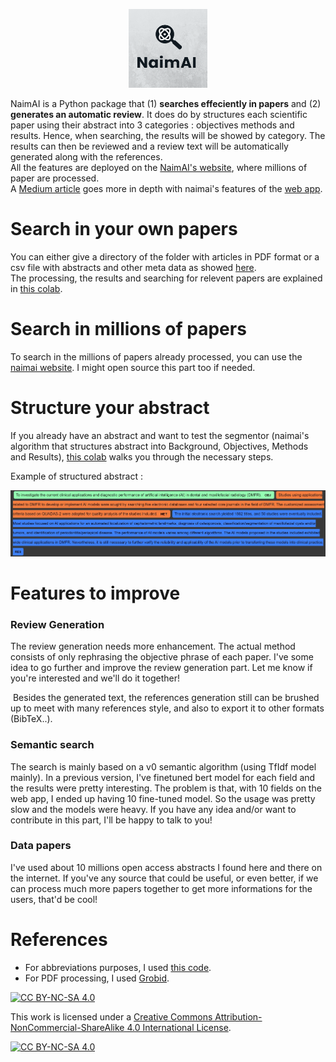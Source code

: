 <p align ="center">
  <img src="https://github.com/yassinekdi/naimai/blob/master/logo.png?raw=true" 
  alt="Naimai logo" height="25%" width="25%"/>
</p>

NaimAI is a Python package that (1) <b>searches effeciently in papers</b> and (2) <b>generates an automatic review</b>. It does do by structures each scientific paper using their abstract into 3 categories : objectives methods and results. 
Hence, when searching, the results will be showed by category. The results can then be reviewed and a review text will be 
automatically generated along with the references.
<br>
All the features are deployed on the <a href="https://www.naimai.fr" target="_blank">NaimAI's website</a>, where millions of paper are processed. 
<br>
A <a href="" target="_blank">Medium article</a> goes more in depth with naimai's features of the <a href="https://www.naimai.fr" target="_blank">web app</a>. 
<h1>Search in your own papers</h1>

You can either give a directory of the folder with articles in PDF format or a csv file with abstracts and other meta data as showed 
<a href="tests/papers/input_data" target="_blank">here</a>.
<br>
The processing, the results and searching for relevent papers are explained in 
<a href="https://colab.research.google.com/drive/1xUDOkalxR7MFO6Zug48Cx1ysmgipaJCT?usp=sharing" target="_blank">this colab</a>.

<h1> Search in millions of papers </h1>
To search in the millions of papers already processed, you can use the <a href="https://www.naimai.fr" target="_blank">naimai website</a>.
I might open source this part too if needed.

<h1>Structure your abstract</h1>
If you already have an abstract and want to test the segmentor (naimai's algorithm that structures abstract into Background, 
Objectives, Methods and Results), <a href="https://colab.research.google.com/drive/16PMGC7yxkTcFpUnlZtioBMa22tpaTid5?usp=sharing">this colab</a>
walks you through the necessary steps. 

Example of structured abstract :
<p>
  <img src="https://github.com/yassinekdi/naimai/blob/master/bomr_classif.JPG?raw=true" 
  alt="classified abstract"/>
</p>


<h1> Features to improve </h2>
<h3>Review Generation </h3>
<p>
The review generation needs more enhancement. The actual method consists of only rephrasing the objective phrase of each paper. 
I've some idea to go further and improve the review generation part. Let me know if you're interested and we'll do it
together!</p>
<p> Besides the generated text, the references generation still can be brushed up to meet with many references style,
 and also to export it to other formats (BibTeX..).
</p>
<h3>Semantic search </h3>
The search is mainly based on a v0 semantic algorithm (using TfIdf model mainly). In a previous version, 
I've finetuned bert model for each field and the results were pretty interesting. The problem is that, with 10 fields 
on the web app, I ended up having 10 fine-tuned model. So the usage was pretty slow and the models were heavy.
If you have any idea and/or want to contribute in this part, I'll be happy to talk to you! 

<h3>Data papers </h3>
I've used about 10 millions open access abstracts I found here and there on the internet. If you've any source that could be useful, or even better, if we can process much more papers together to get more informations for the users, that'd be cool!
<h1>References</h1>
<ul>
    <li>
    For abbreviations purposes, I used <a href="https://gist.github.com/ijmarshall/b3d1de6ccf4fb8b5ee53" target="_blank">this code</a>.
    </li>
    <li>
    For PDF processing, I used <a href="https://github.com/kermitt2/grobid" target="_blank">Grobid</a>.
    </li>
</ul>


[![CC BY-NC-SA 4.0][cc-by-nc-sa-shield]][cc-by-nc-sa]

This work is licensed under a
[Creative Commons Attribution-NonCommercial-ShareAlike 4.0 International License][cc-by-nc-sa].

[![CC BY-NC-SA 4.0][cc-by-nc-sa-image]][cc-by-nc-sa]

[cc-by-nc-sa]: http://creativecommons.org/licenses/by-nc-sa/4.0/
[cc-by-nc-sa-image]: https://licensebuttons.net/l/by-nc-sa/4.0/88x31.png
[cc-by-nc-sa-shield]: https://img.shields.io/badge/License-CC%20BY--NC--SA%204.0-lightgrey.svg